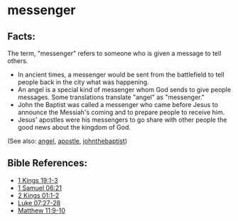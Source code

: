 # messenger #

## Facts: ##

The term, "messenger" refers to someone who is given a message to tell others.

* In ancient times, a messenger would be sent from the battlefield to tell people back in the city what was happening.
* An angel is a special kind of messenger whom God sends to give people messages. Some translations translate "angel" as "messenger."
* John the Baptist was called a messenger who came before Jesus to announce the Messiah's coming and to prepare people to receive him.
* Jesus' apostles were his messengers to go share with other people the good news about the kingdom of God.

(See also: [angel](../kt/angel.md), [apostle](../kt/apostle.md), [johnthebaptist](../other/johnthebaptist.md))

## Bible References: ##

* [1 Kings 19:1-3](https://door43.org/en/bible/notes/1ki/19/01)
* [1 Samuel 06:21](https://door43.org/en/bible/notes/1sa/06/21)
* [2 Kings 01:1-2](https://door43.org/en/bible/notes/2ki/01/01)
* [Luke 07:27-28](https://door43.org/en/bible/notes/luk/07/27)
* [Matthew 11:9-10](https://door43.org/en/bible/notes/mat/11/09)

